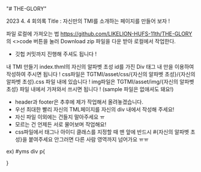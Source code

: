"# THE-GLORY"

2023 4. 4 회의록
Title : 자신만의 TMI를 소개하는 페이지를 만들어 보자 !

파일 로컬에 가져오는 법
https://github.com/LIKELION-HUFS-11th/THE-GLORY 의 <>code 버튼을 눌러 Download zip 파일을 다운 받아 로컬에서 작업한다.
* 깃헙 커밋까지 진행해 주셔도 됩니다 !

내 TMI 만들기
index.thml의 자신의 알파벳 초성 id를 가진 Div 태그 내 만을 이용하여 작성하여 주시면 됩니다 !
css파일은 TGTMI/asset/css/{자신의 알파벳 초성}/{자신의 알파벳 초성}.css 파일 내에 있습니다 !
img파일은 TGTMI/asset/img/{자신의 알파벳 초성} 파일 내에서 가져와서 쓰시면 됩니다 ! (sample 파일은 없애셔도 돼요!)

* header과 footer은 추후에 제가 작업해서 올려놓겠습니다.
* 우선 최대한 빨리 자신의 TML페이지를 자신의 div 내에서 작성해 주세요!
* 자신 파일 이외에는 건들지 말아주세요 ㅠ
* 모르는 건 언제든 서로 물어보며 작업해요!
* css파일에서 태그나 아이디 클래스를 지정할 때 맨 앞에 반드시 #{자신의 알파벳 초성}을 붙여주세요 안그러면 다른 사람 영역까지 넘어가요 ㅠㅠ

ex) #yms div p{

}